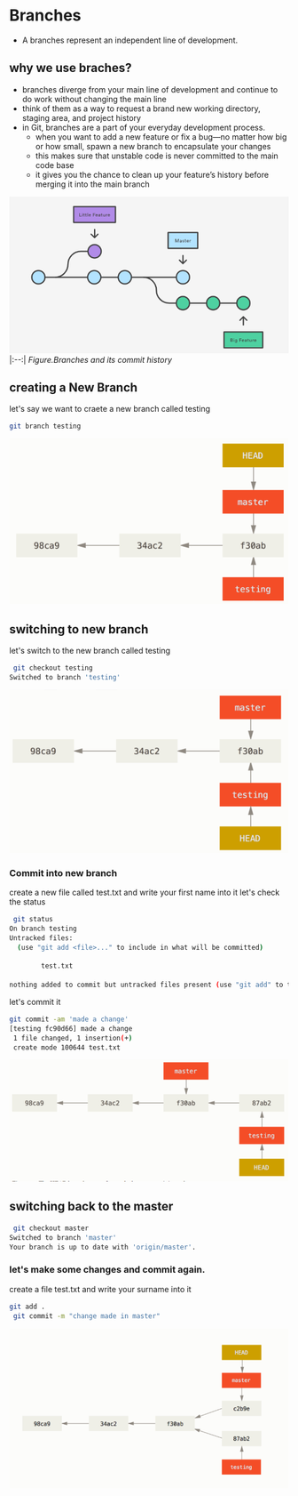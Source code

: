 # Branches
* A branches represent an independent line of development.
## why we use braches?
* branches diverge from your main line of development and continue to do work without changing the main line
* think of them as a way to request a brand new working directory, staging area, and project history
 * in Git, branches are a part of your everyday development process. 
    * when you want to add a new feature or fix a bug—no matter how big or how small,  spawn a new branch to encapsulate your changes
    * this makes sure that unstable code is never committed to the main code base
    * it gives you the chance to clean up your feature’s history before merging it into the main branch

![branch](images/branch.png)
|:--:| 
*Figure.Branches and its commit history*

## creating a New Branch
let's say we want to craete a new branch called testing
```bash
git branch testing
```
![create branch](images/create_branch.PNG)
## switching to new branch
let's switch to the new branch called testing
```bash
 git checkout testing
Switched to branch 'testing'
```
![switch branch](images/switching.PNG)
### Commit into new branch
create a new file called test.txt and write your first name into it 
let's check the status 
```bash
 git status
On branch testing
Untracked files:
  (use "git add <file>..." to include in what will be committed)

        test.txt

nothing added to commit but untracked files present (use "git add" to track)


```
let's commit it 
```bash
git commit -am 'made a change'
[testing fc90d66] made a change
 1 file changed, 1 insertion(+)
 create mode 100644 test.txt
```
![commit in branch](images/branch_commit.PNG)
## switching back to the master
```bash
 git checkout master
Switched to branch 'master'
Your branch is up to date with 'origin/master'.
```
### let's make some changes and commit again.
create a file test.txt and write your surname into it 
```bash 
git add .
 git commit -m "change made in master"
 ```
 ![create branch](images/divergent.PNG)
 

